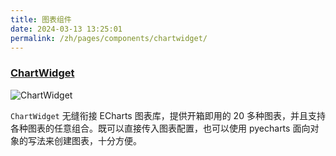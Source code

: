 ```yaml
---
title: 图表组件
date: 2024-03-13 13:25:01
permalink: /zh/pages/components/chartwidget/
---
```


### [ChartWidget](https://qfluentwidgets.com/zh/price)

![ChartWidget](/img/components/chart/Bar.png)

`ChartWidget` 无缝衔接 ECharts 图表库，提供开箱即用的 20 多种图表，并且支持各种图表的任意组合。既可以直接传入图表配置，也可以使用 pyecharts 面向对象的写法来创建图表，十分方便。